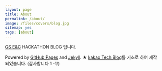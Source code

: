```yaml
---
layout: page
title: About
permalink: /about/
image: /files/covers/blog.jpg
sitemap: yes
tags: [about]
---
```


[GS E&C](http://www.gsenc.com) HACKATHON BLOG 입니다.

Powered by [GitHub Pages](https://pages.github.com) and [Jekyll](https://jekyllrb.com).
★ [kakao Tech Blog](https://kakao.github.io/)를 기초로 하여 제작되었습니다. (감사합니다 1 -1/)

